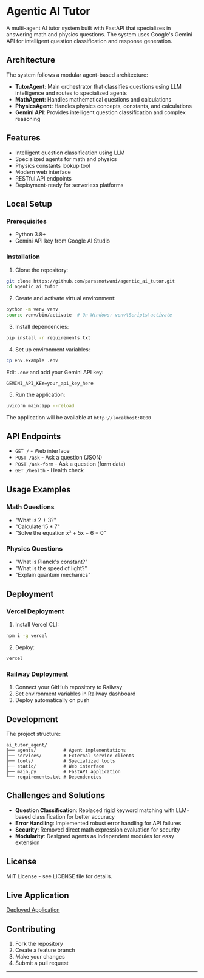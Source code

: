 # Agentic AI Tutor

A multi-agent AI tutor system built with FastAPI that specializes in answering math and physics questions. The system uses Google's Gemini API for intelligent question classification and response generation.

## Architecture

The system follows a modular agent-based architecture:

- **TutorAgent**: Main orchestrator that classifies questions using LLM intelligence and routes to specialized agents
- **MathAgent**: Handles mathematical questions and calculations
- **PhysicsAgent**: Handles physics concepts, constants, and calculations
- **Gemini API**: Provides intelligent question classification and complex reasoning

## Features

- Intelligent question classification using LLM
- Specialized agents for math and physics
- Physics constants lookup tool
- Modern web interface
- RESTful API endpoints
- Deployment-ready for serverless platforms

## Local Setup

### Prerequisites

- Python 3.8+
- Gemini API key from Google AI Studio

### Installation

1. Clone the repository:
```bash
git clone https://github.com/parasmotwani/agentic_ai_tutor.git
cd agentic_ai_tutor
```

2. Create and activate virtual environment:
```bash
python -m venv venv
source venv/bin/activate  # On Windows: venv\Scripts\activate
```

3. Install dependencies:
```bash
pip install -r requirements.txt
```

4. Set up environment variables:
```bash
cp env.example .env
```

Edit `.env` and add your Gemini API key:
```
GEMINI_API_KEY=your_api_key_here
```

5. Run the application:
```bash
uvicorn main:app --reload
```

The application will be available at `http://localhost:8000`

## API Endpoints

- `GET /` - Web interface
- `POST /ask` - Ask a question (JSON)
- `POST /ask-form` - Ask a question (form data)
- `GET /health` - Health check

## Usage Examples

### Math Questions
- "What is 2 + 3?"
- "Calculate 15 * 7"
- "Solve the equation x² + 5x + 6 = 0"

### Physics Questions
- "What is Planck's constant?"
- "What is the speed of light?"
- "Explain quantum mechanics"

## Deployment

### Vercel Deployment

1. Install Vercel CLI:
```bash
npm i -g vercel
```

2. Deploy:
```bash
vercel
```

### Railway Deployment

1. Connect your GitHub repository to Railway
2. Set environment variables in Railway dashboard
3. Deploy automatically on push

## Development

The project structure:
```
ai_tutor_agent/
├── agents/          # Agent implementations
├── services/        # External service clients
├── tools/           # Specialized tools
├── static/          # Web interface
├── main.py          # FastAPI application
└── requirements.txt # Dependencies
```

## Challenges and Solutions

- **Question Classification**: Replaced rigid keyword matching with LLM-based classification for better accuracy
- **Error Handling**: Implemented robust error handling for API failures
- **Security**: Removed direct math expression evaluation for security
- **Modularity**: Designed agents as independent modules for easy extension

## License

MIT License - see LICENSE file for details.

## Live Application

[Deployed Application](https://your-deployment-url)

## Contributing

1. Fork the repository
2. Create a feature branch
3. Make your changes
4. Submit a pull request

--- 